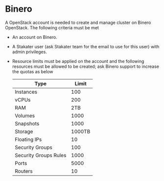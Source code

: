 # Binero

A OpenStack account is needed to create and manage cluster on Binero OpenStack. The following criteria must be met

- An account on Binero.
- A Stakater user (ask Stakater team for the email to use for this user) with admin privileges.
- Resource limits must be applied on the account and the following resources must be allowed to be created; ask Binero support to increase the quotas as below

  | Type | Limit |
  |---|---|
  | Instances | 100|
  | vCPUs | 200 |
  | RAM | 2TB |
  | Volumes | 1000 |
  | Snapshots | 1000 |
  | Storage | 1000TB |
  | Floating IPs | 10 |
  | Security Groups | 100 |
  | Security Groups Rules | 1000 |
  | Ports  | 5000 |
  | Routers | 10 |
